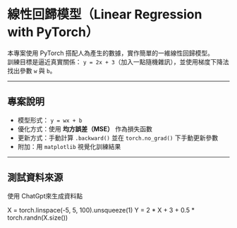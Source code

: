 # 線性回歸模型（Linear Regression with PyTorch）

本專案使用 PyTorch 搭配人為產生的數據，實作簡單的一維線性回歸模型。  
訓練目標是逼近真實關係： `y = 2x + 3`（加入一點隨機雜訊），並使用梯度下降法找出參數 `w` 與 `b`。

---

##  專案說明

-  模型形式： `y = wx + b`
-  優化方式：使用 **均方誤差（MSE）** 作為損失函數
-  更新方式：手動計算 `.backward()` 並在 `torch.no_grad()` 下手動更新參數
-  附加：用 `matplotlib` 視覺化訓練結果

---

##  測試資料來源

使用 ChatGpt來生成資料點

X = torch.linspace(-5, 5, 100).unsqueeze(1)
Y = 2 * X + 3 + 0.5 * torch.randn(X.size())

